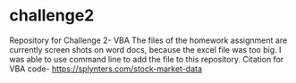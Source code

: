 # challenge2
Repository for Challenge 2- VBA
The files of the homework assignment are currently screen shots on word docs, because the excel file was too big.
I was able to use command line to add the file to this repository.
Citation for VBA code- https://splynters.com/stock-market-data 
